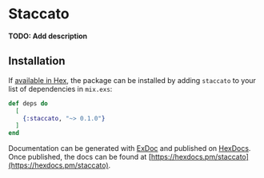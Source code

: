 # Staccato

**TODO: Add description**

## Installation

If [available in Hex](https://hex.pm/docs/publish), the package can be installed
by adding `staccato` to your list of dependencies in `mix.exs`:

```elixir
def deps do
  [
    {:staccato, "~> 0.1.0"}
  ]
end
```

Documentation can be generated with [ExDoc](https://github.com/elixir-lang/ex_doc)
and published on [HexDocs](https://hexdocs.pm). Once published, the docs can
be found at [https://hexdocs.pm/staccato](https://hexdocs.pm/staccato).

